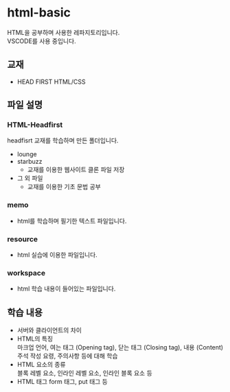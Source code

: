 # html-basic
HTML을 공부하며 사용한 레파지토리입니다.  
VSCODE를 사용 중입니다.

## 교재
* HEAD FIRST HTML/CSS
  
## 파일 설명
### HTML-Headfirst <br>
headfisrt 교재를 학습하며 만든 폴더입니다.
<br>
* lounge
* starbuzz
  * 교재를 이용한 웹사이트 클론 파일 저장
* 그 외 파일
  * 교재를 이용한 기초 문법 공부
  
### memo
* html를 학습하며 필기한 텍스트 파일입니다.
### resource
* html 실습에 이용한 파일입니다.
### workspace
* html 학습 내용이 들어있는 파일입니다.

## 학습 내용
- 서버와 클라이언트의 차이 <br>
- HTML의 특징 <br>
마크업 언어, 여는 태그 (Opening tag), 닫는 태그 (Closing tag), 내용 (Content)<br>
주석 작성 요령, 주의사항 등에 대해 학습
- HTML 요소의 종류<br>
블록 레벨 요소, 인라인 레벨 요소, 인라인 블록 요소 등<br>
- HTML 태그
form 태그, put 태그 등<br>
